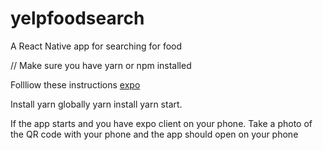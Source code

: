 # yelpfoodsearch
A React Native app for searching for food

// Make sure you have yarn or npm installed

Follliow these instructions [expo](https://docs.expo.io/versions/latest/get-started/installation/)

Install yarn globally
yarn install
yarn start.

If the app starts and you have expo client on your phone.
Take a photo of the QR code with your phone and the app should open on your phone
